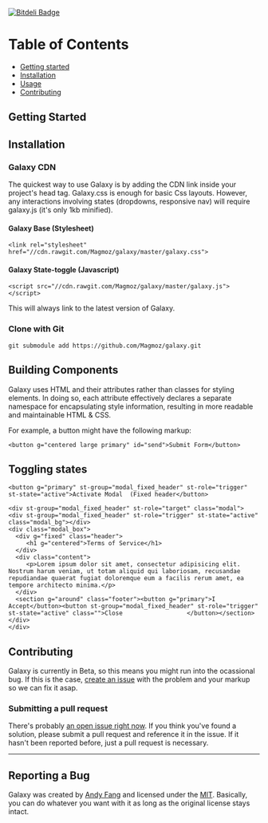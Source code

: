 [![Bitdeli Badge](https://d2weczhvl823v0.cloudfront.net/Magmoz/galaxy/trend.png)](https://bitdeli.com/free "Bitdeli Badge")

# Table of Contents
- [Getting started](#getting-started)
- [Installation](#installation)
- [Usage](#usage)
- [Contributing](#contributing)

## Getting Started

## Installation

### Galaxy CDN
The quickest way to use Galaxy is by adding the CDN link inside your project's head tag. Galaxy.css is enough for basic Css layouts. However, any interactions involving states (dropdowns, responsive nav) will require galaxy.js (it's only 1kb minified).

#### Galaxy Base (Stylesheet)
`<link rel="stylesheet" href="//cdn.rawgit.com/Magmoz/galaxy/master/galaxy.css">`

#### Galaxy State-toggle (Javascript)
`<script src="//cdn.rawgit.com/Magmoz/galaxy/master/galaxy.js"></script>`

This will always link to the latest version of Galaxy.

### Clone with Git

```
git submodule add https://github.com/Magmoz/galaxy.git
```

## Building Components
Galaxy uses HTML and their attributes rather than classes for styling elements. In doing so, each attribute effectively declares a separate namespace for encapsulating style information, resulting in more readable and maintainable HTML & CSS.

For example, a button might have the following markup:

```
<button g="centered large primary" id="send">Submit Form</button>
```

## Toggling states



```
<button g="primary" st-group="modal_fixed_header" st-role="trigger" st-state="active">Activate Modal  (Fixed header</button>

<div st-group="modal_fixed_header" st-role="target" class="modal">
<div st-group="modal_fixed_header" st-role="trigger" st-state="active" class="modal_bg"></div>
<div class="modal_box">
  <div g="fixed" class="header">
     <h1 g="centered">Terms of Service</h1>
  </div>
  <div class="content">
     <p>Lorem ipsum dolor sit amet, consectetur adipisicing elit. Nostrum harum veniam, ut totam aliquid qui laboriosam, recusandae repudiandae quaerat fugiat doloremque eum a facilis rerum amet, ea tempore architecto minima.</p>
  </div>
  <section g="around" class="footer"><button g="primary">I Accept</button><button st-group="modal_fixed_header" st-role="trigger" st-state="active" class="">Close					</button></section>
</div>
</div>
```

## Contributing
Galaxy is currently in Beta, so this means you might run into the ocassional bug. If this is the case, [create an issue](https://github.com/Magmoz/galaxy/issues/new) with the problem and your markup so we can fix it asap.

### Submitting a pull request
There's probably [an open issue right now](). If you think you've found a solution, please submit a pull request and reference it in the issue. If it hasn't been reported before, just a pull request is necessary.


---

## Reporting a Bug


Galaxy was created by [Andy Fang](//twitter.com/andyfang98) and licensed under the [MIT](//tldrlegal.com/license/mit-license). Basically, you can do whatever you want with it as long as the original license stays intact.